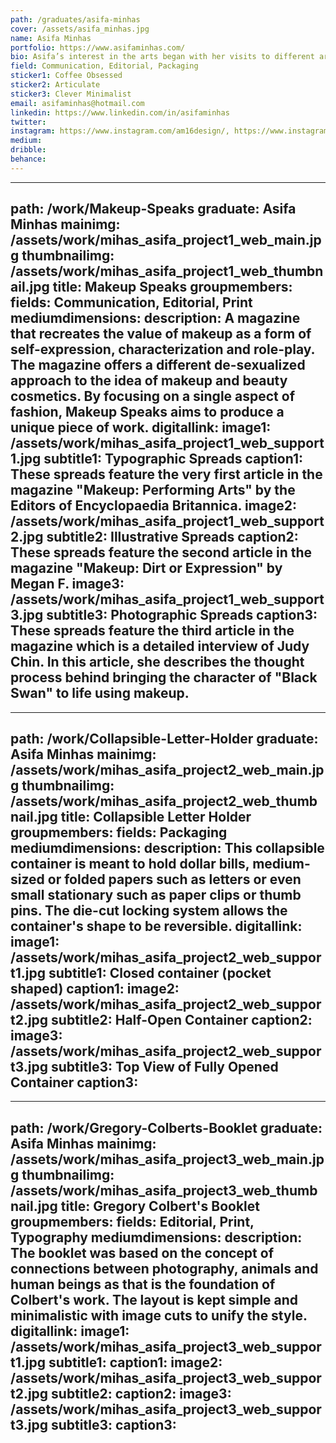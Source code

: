 ```yaml
---
path: /graduates/asifa-minhas
cover: /assets/asifa_minhas.jpg
name: Asifa Minhas
portfolio: https://www.asifaminhas.com/
bio: Asifa’s interest in the arts began with her visits to different art galleries as a child. Over time, her interest developed into a variety of creative skills. She took on the challenge of learning photography and composition in school, and this introduction to the digital arts played a significant role in discovering graphic design. Her passion for photography, creative problem solving and design allow her to create thought-provoking solutions in the form of her design pieces. Asifa’s work is a clever display of minimalism with an artistic undertone; at times she employs an emotional appeal to make her work relatable. She feels that becoming a designer allowed her image-making skills and creativity to have a practical purpose. Instead of treating design as a response to a rubric, she prefers to construct experiences that are impactful and memorable to the intended audience while staying true to its functionality.
field: Communication, Editorial, Packaging
sticker1: Coffee Obsessed
sticker2: Articulate
sticker3: Clever Minimalist
email: asifaminhas@hotmail.com
linkedin: https://www.linkedin.com/in/asifaminhas
twitter:
instagram: https://www.instagram.com/am16design/, https://www.instagram.com/am___photography_/
medium:
dribble:
behance:
---
```


---
path: /work/Makeup-Speaks
graduate: Asifa Minhas
mainimg: /assets/work/mihas_asifa_project1_web_main.jpg
thumbnailimg: /assets/work/mihas_asifa_project1_web_thumbnail.jpg
title: Makeup Speaks
groupmembers:
fields: Communication, Editorial, Print
mediumdimensions:
description: A magazine that recreates the value of makeup as a form of self-expression, characterization and role-play. The magazine offers a different de-sexualized approach to the idea of makeup and beauty cosmetics. By focusing on a single aspect of fashion, Makeup Speaks aims to produce a unique piece of work.
digitallink:
image1: /assets/work/mihas_asifa_project1_web_support1.jpg
subtitle1: Typographic Spreads
caption1: These spreads feature the very first article in the magazine "Makeup: Performing Arts" by the Editors of Encyclopaedia Britannica.
image2: /assets/work/mihas_asifa_project1_web_support2.jpg
subtitle2: Illustrative Spreads
caption2: These spreads feature the second article in the magazine "Makeup: Dirt or Expression" by Megan F.
image3: /assets/work/mihas_asifa_project1_web_support3.jpg
subtitle3: Photographic Spreads
caption3: These spreads feature the third article in the magazine which is a detailed interview of Judy Chin. In this article, she describes the thought process behind bringing the character of "Black Swan" to life using makeup.
---

---
path: /work/Collapsible-Letter-Holder
graduate: Asifa Minhas
mainimg: /assets/work/mihas_asifa_project2_web_main.jpg
thumbnailimg: /assets/work/mihas_asifa_project2_web_thumbnail.jpg
title: Collapsible Letter Holder
groupmembers:
fields: Packaging
mediumdimensions:
description: This collapsible container is meant to hold dollar bills, medium-sized or folded papers such as letters or even small stationary such as paper clips or thumb pins. The die-cut locking system allows the container's shape to be reversible.
digitallink:
image1: /assets/work/mihas_asifa_project2_web_support1.jpg
subtitle1: Closed container (pocket shaped)
caption1:
image2: /assets/work/mihas_asifa_project2_web_support2.jpg
subtitle2: Half-Open Container
caption2:
image3: /assets/work/mihas_asifa_project2_web_support3.jpg
subtitle3: Top View of Fully Opened Container
caption3:
---

---
path: /work/Gregory-Colberts-Booklet
graduate: Asifa Minhas
mainimg: /assets/work/mihas_asifa_project3_web_main.jpg
thumbnailimg: /assets/work/mihas_asifa_project3_web_thumbnail.jpg
title: Gregory Colbert's Booklet
groupmembers:
fields: Editorial, Print, Typography
mediumdimensions:
description: The booklet was based on the concept of connections between photography, animals and human beings as that is the foundation of Colbert's work. The layout is kept simple and minimalistic with image cuts to unify the style.
digitallink:
image1: /assets/work/mihas_asifa_project3_web_support1.jpg
subtitle1:
caption1:
image2: /assets/work/mihas_asifa_project3_web_support2.jpg
subtitle2:
caption2:
image3: /assets/work/mihas_asifa_project3_web_support3.jpg
subtitle3:
caption3:
---
